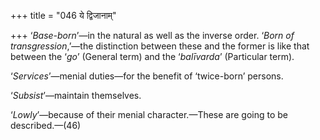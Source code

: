 +++
title = "046 ये द्विजानाम्"

+++
‘*Base-born*’—in the natural as well as the inverse order. ‘*Born of
transgression*,’—the distinction between these and the former is like
that between the ‘*go*’ (General term) and the ‘*balīvarda*’ (Particular
term).

‘*Services*’—menial duties—for the benefit of ‘twice-born’ persons.

‘*Subsist*’—maintain themselves.

‘*Lowly*’—because of their menial character.—These are going to be
described.—(46)


